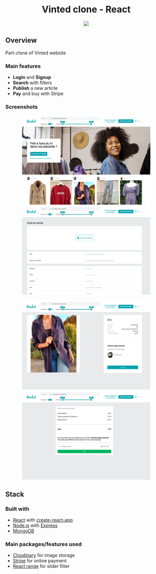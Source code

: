 <h1 align="center">
	Vinted clone - React
</h1>

<p align="center">
	<img src="https://github.com/Thmsbonte/Achylles/blob/main/preview/achylle-gify.gif" width="300">
</p>

## Overview

Part-clone of Vinted website

### Main features
- **Login** and **Signup**
- **Search** with filters
- **Publish** a new article
- **Pay** and buy with Stripe

### Screenshots

<p align="center">
	<img margin="20" width="400" alt="home-page" src="https://github.com/Thmsbonte/vinted-frontend/blob/main/preview/home-page.png">       <img width="400" alt="publish-page" src="https://github.com/Thmsbonte/vinted-frontend/blob/main/preview/publish.png">
	</p>
	
	
  <p align="center">
  <img width="400" alt="article-page" src="https://github.com/Thmsbonte/vinted-frontend/blob/main/preview/article.png"><img width="400" alt="payment-page" src="https://github.com/Thmsbonte/vinted-frontend/blob/main/preview/payment.png">
</p>

## Stack

### Built with

- [React](https://fr.reactjs.org/) with [create-react-app](https://github.com/facebook/create-react-app)
- [Node.js](https://nodejs.org/en/) with [Express](https://expressjs.com/fr/)
- [MongoDB](https://www.mongodb.com/)

### Main packages/features used

- [Cloudinary](https://cloudinary.com/) for image storage
- [Stripe](https://stripe.com) for online payment
- [React range](https://www.npmjs.com/package/react-range) for slider filter

<!-- See also the list of [contributors](https://github.com/your/project/contributors) who participated in this project. -->

